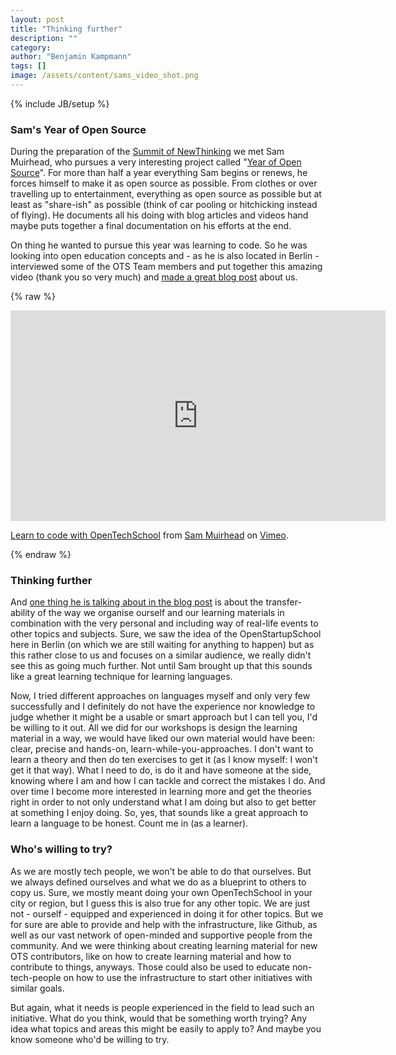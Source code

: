 ```yaml
---
layout: post
title: "Thinking further"
description: ""
category: 
author: "Benjamin Kampmann"
tags: []
image: /assets/content/sams_video_shot.png
---
```

{% include JB/setup %}

### Sam's Year of Open Source

During the preparation of the [Summit of NewThinking](http://open-strategies.de/) we met Sam Muirhead, who pursues a very interesting project called "[Year of Open Source](http://yearofopensource.net/)". For more than half a year everything Sam begins or renews, he forces himself to make it as open source as possible. From clothes or over travelling up to entertainment, everything as open source as possible but at least as "share-ish" as possible (think of car pooling or hitchicking instead of flying). He documents all his doing with blog articles and videos hand maybe puts together a final documentation on his efforts at the end. 

On thing he wanted to pursue this year was learning to code. So he was looking into open education concepts and - as he is also located in Berlin - interviewed some of the OTS Team members and put together this amazing video (thank you so very much) and [made a great blog post](http://yearofopensource.net/meet-new-people-learn-to-code-eat-snacks/) about us.

{% raw %}
<div>
<iframe src="http://player.vimeo.com/video/57260119" width="600" height="337" frameborder="0"> </iframe> <p><a href="http://vimeo.com/57260119">Learn to code with OpenTechSchool</a> from <a href="http://vimeo.com/sammuirhead">Sam Muirhead</a> on <a href="http://vimeo.com">Vimeo</a>.</p>
</div>
{% endraw %}

### Thinking further
And [one thing he is talking about in the blog post](http://yearofopensource.net/meet-new-people-learn-to-code-eat-snacks/) is about the transfer-ability of the way we organise ourself and our learning materials in combination with the very personal and including way of real-life events to other topics and subjects. Sure, we saw the idea of the OpenStartupSchool here in Berlin (on which we are still waiting for anything to happen) but as this rather close to us and focuses on a similar audience, we really didn't see this as going much further. Not until Sam brought up that this sounds like a great learning technique for learning languages.

Now, I tried different approaches on languages myself and only very few successfully and I definitely do not have the experience nor knowledge to judge whether it might be a usable or smart approach but I can tell you, I'd be willing to it out. All we did for our workshops is design the learning material in a way, we would have liked our own material would have been: clear, precise and hands-on, learn-while-you-approaches. I don't want to learn a theory and then do ten exercises to get it (as I know myself: I won't get it that way). What I need to do, is do it and have someone at the side, knowing where I am and how I can tackle and correct the mistakes I do. And over time I become more interested in learning more and get the theories right in order to not only understand what I am doing but also to get better at something I enjoy doing. So, yes, that sounds like a great approach to learn a language to be honest. Count me in (as a learner).

### Who's willing to try?

As we are mostly tech people, we won't be able to do that ourselves. But we always defined ourselves and what we do as a blueprint to others to copy us. Sure, we mostly meant doing your own OpenTechSchool in your city or region, but I guess this is also true for any other topic. We are just not - ourself - equipped and experienced in doing it for other topics. But we for sure are able to provide and help with the infrastructure, like Github, as well as our vast network of open-minded and supportive people from the community. And we were thinking about creating learning material for new OTS contributors, like on how to create learning material and how to contribute to things, anyways. Those could also be used to educate non-tech-people on how to use the infrastructure to start other initiatives with similar goals. 

But again, what it needs is people experienced in the field to lead such an initiative. What do you think, would that be something worth trying? Any idea what topics and areas this might be easily to apply to? And maybe you know someone who'd be willing to try. 
